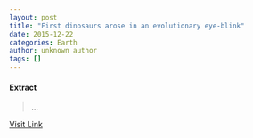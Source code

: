 ```yaml
---
layout: post
title: "First dinosaurs arose in an evolutionary eye-blink"
date: 2015-12-22
categories: Earth
author: unknown author
tags: []
---
```





#### Extract
>...



[Visit Link](http://www.nature.com/news/first-dinosaurs-arose-in-an-evolutionary-eye-blink-1.18953)


